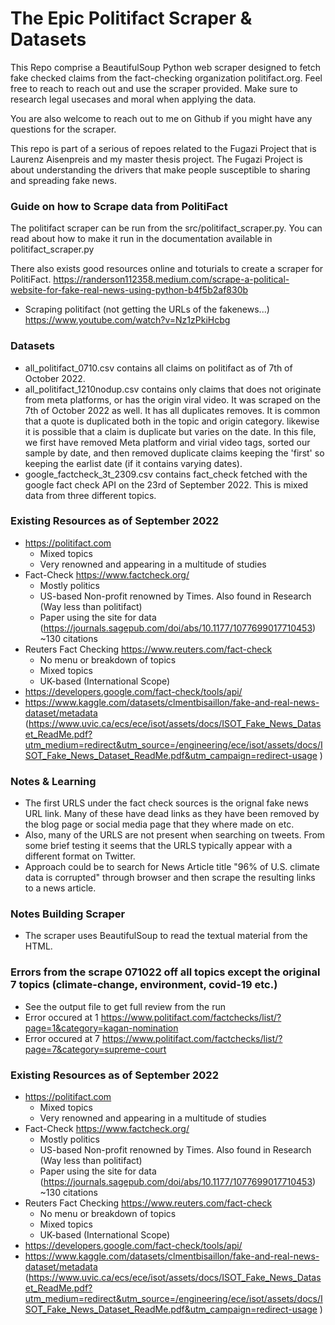 #  The Epic Politifact Scraper & Datasets

This Repo comprise a BeautifulSoup Python web scraper designed to fetch fake checked claims from the fact-checking organization politifact.org. Feel free to reach to reach out and use the scraper provided. Make sure to research legal usecases and moral when applying the data.

You are also welcome to reach out to me on Github if you  might have any questions for the scraper.

This repo is part of a serious of repoes related to the Fugazi Project that is Laurenz Aisenpreis and my master thesis project. The Fugazi Project is about understanding the drivers that make people susceptible to sharing and spreading fake news. 

### Guide on how to Scrape data from PolitiFact

The politifact scraper can be run from the src/politifact_scraper.py. You can read about how to make it run in the documentation available in politifact_scraper.py

There also exists good resources online and toturials to create a scraper for PolitiFact. https://randerson112358.medium.com/scrape-a-political-website-for-fake-real-news-using-python-b4f5b2af830b
+ Scraping politifact (not getting the URLs of the fakenews...) https://www.youtube.com/watch?v=Nz1zPkiHcbg



### Datasets

+ all_politifact_0710.csv contains all claims on politifact as of 7th of October 2022.
+ all_politifact_1210nodup.csv contains only claims that does not originate from meta platforms, or has the origin viral video. It was scraped on the 7th of October 2022 as well. It has all duplicates removes. It is common that a quote is duplicated both in the topic and origin category. likewise it is possible that a claim is duplicate but varies on the date. In this file, we first have removed Meta platform and virial video tags, sorted our sample by date, and then removed duplicate claims keeping the 'first' so keeping the earlist date (if it contains varying dates).
+ google_factcheck_3t_2309.csv contains fact_check fetched with the google fact check API on the 23rd of September 2022. This is mixed data from three different topics.



### Existing Resources as of September 2022

+ https://politifact.com
    - Mixed topics
    - Very renowned and appearing in a multitude of studies
+ Fact-Check https://www.factcheck.org/
    - Mostly politics
    - US-based Non-profit renowned by Times. Also found in Research (Way less than politifact)
    - Paper using the site for data (https://journals.sagepub.com/doi/abs/10.1177/1077699017710453) ~130 citations
+ Reuters Fact Checking https://www.reuters.com/fact-check
    - No menu or breakdown of topics
    - Mixed topics
    - UK-based (International Scope)  
+ https://developers.google.com/fact-check/tools/api/
+ https://www.kaggle.com/datasets/clmentbisaillon/fake-and-real-news-dataset/metadata (https://www.uvic.ca/ecs/ece/isot/assets/docs/ISOT_Fake_News_Dataset_ReadMe.pdf?utm_medium=redirect&utm_source=/engineering/ece/isot/assets/docs/ISOT_Fake_News_Dataset_ReadMe.pdf&utm_campaign=redirect-usage
)

### Notes & Learning

+ The first URLS under the fact check sources is the orignal fake news URL link. Many of these have dead links as they have been removed by the blog page or social media page that they where made on etc. 
+ Also, many of the URLS are not present when searching on tweets. From some brief testing it seems that the URLS typically appear with a different format on Twitter.
+ Approach could be to search for News Article title "96% of U.S. climate data is corrupted" through browser and then scrape the resulting links to a news article.



### Notes Building Scraper 
+ The scraper uses BeautifulSoup to read the textual material from the HTML.




### Errors from the scrape 071022 off all topics except the original 7 topics (climate-change, environment, covid-19 etc.)

+ See the output file to get full review from the run
+ Error occured at 1 https://www.politifact.com/factchecks/list/?page=1&category=kagan-nomination
+ Error occured at 7 https://www.politifact.com/factchecks/list/?page=7&category=supreme-court



### Existing Resources as of September 2022

+ https://politifact.com
    - Mixed topics
    - Very renowned and appearing in a multitude of studies
+ Fact-Check https://www.factcheck.org/
    - Mostly politics
    - US-based Non-profit renowned by Times. Also found in Research (Way less than politifact)
    - Paper using the site for data (https://journals.sagepub.com/doi/abs/10.1177/1077699017710453) ~130 citations
+ Reuters Fact Checking https://www.reuters.com/fact-check
    - No menu or breakdown of topics
    - Mixed topics
    - UK-based (International Scope)  
+ https://developers.google.com/fact-check/tools/api/
+ https://www.kaggle.com/datasets/clmentbisaillon/fake-and-real-news-dataset/metadata (https://www.uvic.ca/ecs/ece/isot/assets/docs/ISOT_Fake_News_Dataset_ReadMe.pdf?utm_medium=redirect&utm_source=/engineering/ece/isot/assets/docs/ISOT_Fake_News_Dataset_ReadMe.pdf&utm_campaign=redirect-usage
)

